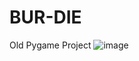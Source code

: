 # BUR-DIE
Old Pygame Project
![image](https://user-images.githubusercontent.com/67286553/204453835-eda74d0d-e50c-4039-b485-9162e8474a07.png)
